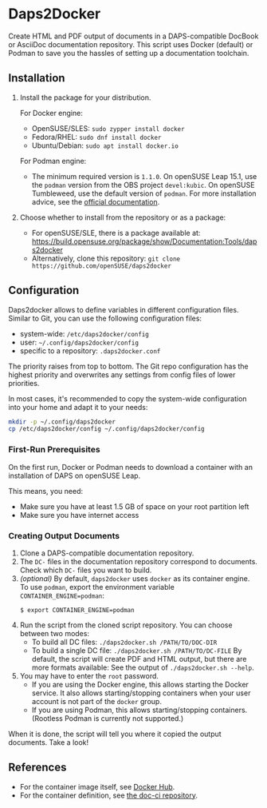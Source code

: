 # Daps2Docker

Create HTML and PDF output of documents in a DAPS-compatible DocBook or
AsciiDoc documentation repository. This script uses Docker (default) or Podman
to save you the hassles of setting up a documentation toolchain.

## Installation

1. Install the package for your distribution.

   For Docker engine:
   *  OpenSUSE/SLES: `sudo zypper install docker`
   *  Fedora/RHEL: `sudo dnf install docker`
   *  Ubuntu/Debian: `sudo apt install docker.io`

   For Podman engine:
   *  The minimum required version is `1.1.0`.
      On openSUSE Leap 15.1, use the `podman` version from the OBS project
      `devel:kubic`. On openSUSE Tumbleweed, use the default version of `podman`.
      For more installation advice, see the [official documentation](https://github.com/containers/libpod/blob/master/install.md).


2. Choose whether to install from the repository or as a package:
   * For openSUSE/SLE, there is a package available at: https://build.opensuse.org/package/show/Documentation:Tools/daps2docker
   * Alternatively, clone this repository: `git clone https://github.com/openSUSE/daps2docker`


## Configuration

Daps2docker allows to define variables in different configuration files.
Similar to Git, you can use the following configuration files:

* system-wide: `/etc/daps2docker/config`
* user: `~/.config/daps2docker/config`
* specific to a repository: `.daps2docker.conf`

The priority raises from top to bottom. The Git repo configuration has the highest priority and overwrites any settings from config files of lower priorities.

In most cases, it's recommended to copy the system-wide configuration into
your home and adapt it to your needs:

```bash
mkdir -p ~/.config/daps2docker
cp /etc/daps2docker/config ~/.config/daps2docker/config
```

### First-Run Prerequisites

On the first run, Docker or Podman needs to download a container
with an installation of DAPS on openSUSE Leap.

This means, you need:

*  Make sure you have at least 1.5 GB of space on your root partition left
*  Make sure you have internet access


### Creating Output Documents

1. Clone a DAPS-compatible documentation repository.
2. The `DC-` files in the documentation repository correspond to documents.
   Check which `DC-` files you want to build.
3. *(optional)* By default, `daps2docker` uses `docker` as its container engine.
   To use `podman`, export the environment variable `CONTAINER_ENGINE=podman`:
   ```console
   $ export CONTAINER_ENGINE=podman
   ```
4. Run the script from the cloned script repository. You can choose between two
   modes:
   *  To build all DC files: `./daps2docker.sh /PATH/TO/DOC-DIR`
   *  To build a single DC file: `./daps2docker.sh /PATH/TO/DC-FILE`
   By default, the script will create PDF and HTML output, but there are
   more formats available: See the output of `./daps2docker.sh --help`.
5. You may have to enter the `root` password.
   *  If you are using the Docker engine, this allows starting the Docker
      service. It also allows starting/stopping containers when your user
      account is not part of the `docker` group.
   *  If you are using Podman, this allows starting/stopping containers.
      (Rootless Podman is currently not supported.)

When it is done, the script will tell you where it copied the output documents.
Take a look!

## References

* For the container image itself, see
  [Docker Hub](https://hub.docker.com/r/susedoc/ci).
* For the container definition, see
  [the doc-ci repository](https://github.com/openSUSE/doc-ci/tree/gha-workflow-example).
